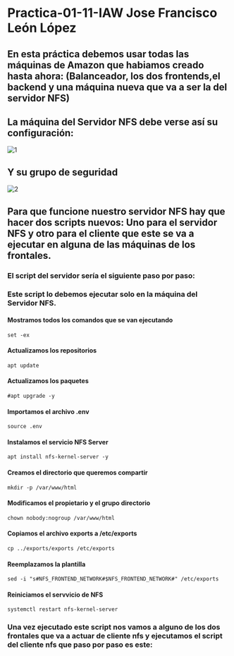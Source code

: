 # Practica-01-11-IAW Jose Francisco León López
## En esta práctica debemos usar todas las máquinas de Amazon que habiamos creado hasta ahora: (Balanceador, los dos frontends,el backend y una máquina nueva que va a ser la del servidor NFS)
## La máquina del Servidor NFS debe verse así su configuración:
![1](https://github.com/JoseFco04/practica-01-11-iaw/assets/145347148/303af801-70d0-4f87-bb45-40bb8c68b342)
## Y su grupo de seguridad
![2](https://github.com/JoseFco04/practica-01-11-iaw/assets/145347148/c8e3ce5d-8cae-43f1-8f84-9bbdabbd2b01)
## Para que funcione nuestro servidor NFS hay que hacer dos scripts nuevos: Uno para el servidor NFS y otro para el cliente que este se va a ejecutar en alguna de las máquinas de los frontales.
### El script del servidor sería el siguiente paso por paso:
### Este script lo debemos ejecutar solo en la máquina del Servidor NFS.
#### Mostramos todos los comandos que se van ejecutando
~~~
set -ex
~~~
#### Actualizamos los repositorios
~~~
apt update
~~~
#### Actualizamos los paquetes
~~~
#apt upgrade -y
~~~
#### Importamos el archivo .env 
~~~
source .env
~~~
#### Instalamos el servicio NFS Server
~~~
apt install nfs-kernel-server -y
~~~
#### Creamos el directorio que queremos compartir 
~~~
mkdir -p /var/www/html
~~~
#### Modificamos el propietario y el grupo directorio
~~~
chown nobody:nogroup /var/www/html
~~~
#### Copiamos el archivo exports a /etc/exports
~~~
cp ../exports/exports /etc/exports
~~~
#### Reemplazamos la plantilla 
~~~
sed -i "s#NFS_FRONTEND_NETWORK#$NFS_FRONTEND_NETWORK#" /etc/exports
~~~
#### Reiniciamos el servvicio de NFS
~~~
systemctl restart nfs-kernel-server
~~~
### Una vez ejecutado este script nos vamos a alguno de los dos frontales que va a actuar de cliente nfs y ejecutamos el script del cliente nfs que paso por paso es este:
